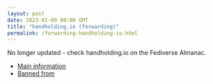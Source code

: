 ```yaml
---
layout: post
date: 2023-01-09 00:00 GMT
title: "handholding.io (forwarding)"
permalink: /forwarding-handholding-io.html
---
```


No longer updated - check handholding.io on the Fediverse Almanac.

* [Main information](https://www.fediversealmanac.com/api/v1/instances/handholding.io)
* [Banned from](https://www.fediversealmanac.com/api/v1/instances/handholding.io/banned_from)

